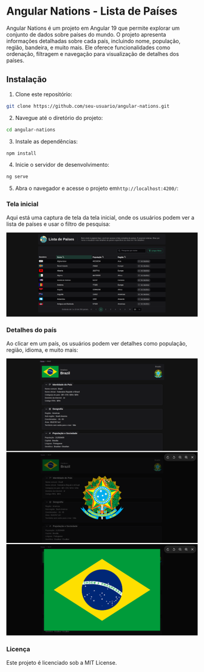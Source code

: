 # Angular Nations - Lista de Países

Angular Nations é um projeto em Angular 19 que permite explorar um conjunto de dados sobre países do mundo. O projeto apresenta informações detalhadas sobre cada país, incluindo nome, população, região, bandeira, e muito mais. Ele oferece funcionalidades como ordenação, filtragem e navegação para visualização de detalhes dos países.

## Instalação

1. Clone este repositório:

```bash
git clone https://github.com/seu-usuario/angular-nations.git
```
2. Navegue até o diretório do projeto:

```bash
cd angular-nations
```
3. Instale as dependências:

```bash
npm install
```
4. Inicie o servidor de desenvolvimento:

```bash
ng serve
```
5. Abra o navegador e acesse o projeto em`http://localhost:4200/`:


### Tela inicial

Aqui está uma captura de tela da tela inicial, onde os usuários podem ver a lista de países e usar o filtro de pesquisa:

![Tela inicial](src/assets/images/list.png)

### Detalhes do país

Ao clicar em um país, os usuários podem ver detalhes como população, região, idioma, e muito mais:

![Detalhes do país](src/assets/images/details.png)
![Detalhes do país](src/assets/images/details2.png)
![Detalhes do país](src/assets/images/details3.png)

### Licença

Este projeto é licenciado sob a MIT License.



